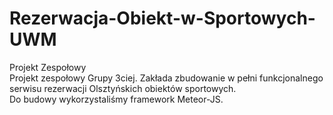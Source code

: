 # Rezerwacja-Obiekt-w-Sportowych-UWM
Projekt Zespołowy<br>
Projekt zespołowy Grupy 3ciej. Zakłada zbudowanie w pełni funkcjonalnego serwisu rezerwacji Olsztyńskich obiektów sportowych.<br>
Do budowy wykorzystaliśmy framework Meteor-JS.
